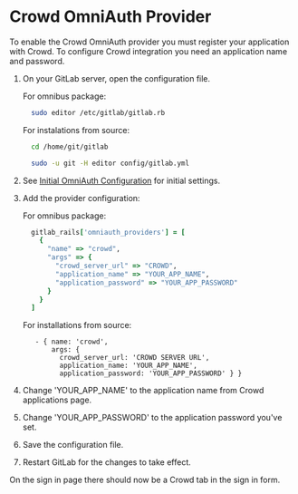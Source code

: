 # Crowd OmniAuth Provider

To enable the Crowd OmniAuth provider you must register your application with Crowd. To configure Crowd integration you need an application name and password.  

1.  On your GitLab server, open the configuration file.

    For omnibus package:

    ```sh
      sudo editor /etc/gitlab/gitlab.rb
    ```

    For instalations from source:

    ```sh
      cd /home/git/gitlab

      sudo -u git -H editor config/gitlab.yml
    ```

1.  See [Initial OmniAuth Configuration](omniauth.md#initial-omniauth-configuration) for initial settings.

1.  Add the provider configuration:

    For omnibus package:

    ```ruby
      gitlab_rails['omniauth_providers'] = [
        {
          "name" => "crowd",
          "args" => { 
            "crowd_server_url" => "CROWD",
            "application_name" => "YOUR_APP_NAME",
            "application_password" => "YOUR_APP_PASSWORD"
          }
        }
      ]
    ```

    For installations from source:

    ```
       - { name: 'crowd',
           args: {
             crowd_server_url: 'CROWD SERVER URL',
             application_name: 'YOUR_APP_NAME',
             application_password: 'YOUR_APP_PASSWORD' } }
    ```

1.  Change 'YOUR_APP_NAME' to the application name from Crowd applications page.

1.  Change 'YOUR_APP_PASSWORD' to the application password you've set.

1.  Save the configuration file.

1.  Restart GitLab for the changes to take effect.

On the sign in page there should now be a Crowd tab in the sign in form.